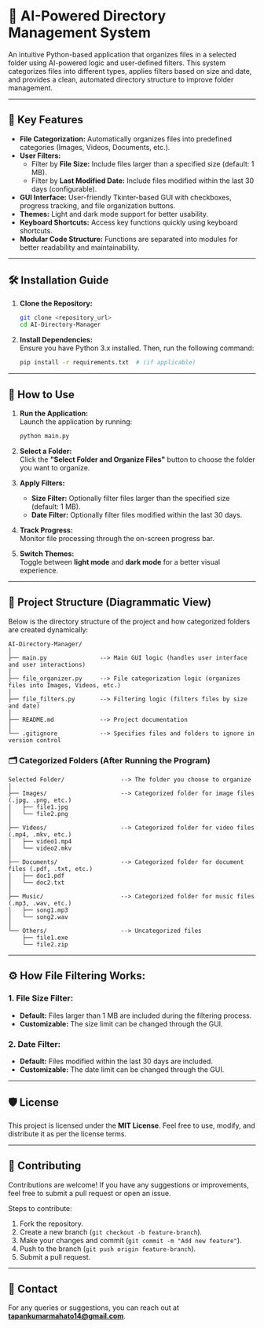 # 📂 AI-Powered Directory Management System

An intuitive Python-based application that organizes files in a selected folder using AI-powered logic and user-defined filters. This system categorizes files into different types, applies filters based on size and date, and provides a clean, automated directory structure to improve folder management.

---

## 🔑 Key Features
- **File Categorization:** Automatically organizes files into predefined categories (Images, Videos, Documents, etc.).
- **User Filters:**  
  - Filter by **File Size:** Include files larger than a specified size (default: 1 MB).  
  - Filter by **Last Modified Date:** Include files modified within the last 30 days (configurable).
- **GUI Interface:** User-friendly Tkinter-based GUI with checkboxes, progress tracking, and file organization buttons.
- **Themes:** Light and dark mode support for better usability.
- **Keyboard Shortcuts:** Access key functions quickly using keyboard shortcuts.
- **Modular Code Structure:** Functions are separated into modules for better readability and maintainability.

---

## 🛠 Installation Guide

1. **Clone the Repository:**
   ```bash
   git clone <repository_url>
   cd AI-Directory-Manager
   ```

2. **Install Dependencies:**  
   Ensure you have Python 3.x installed. Then, run the following command:
   ```bash
   pip install -r requirements.txt  # (if applicable)
   ```

---

## 🚀 How to Use

1. **Run the Application:**  
   Launch the application by running:
   ```bash
   python main.py
   ```

2. **Select a Folder:**  
   Click the **"Select Folder and Organize Files"** button to choose the folder you want to organize.

3. **Apply Filters:**  
   - **Size Filter:** Optionally filter files larger than the specified size (default: 1 MB).  
   - **Date Filter:** Optionally filter files modified within the last 30 days.

4. **Track Progress:**  
   Monitor file processing through the on-screen progress bar.

5. **Switch Themes:**  
   Toggle between **light mode** and **dark mode** for a better visual experience.

---

## 📂 Project Structure (Diagrammatic View)

Below is the directory structure of the project and how categorized folders are created dynamically:

```
AI-Directory-Manager/
│
├── main.py               --> Main GUI logic (handles user interface and user interactions)
│
├── file_organizer.py     --> File categorization logic (organizes files into Images, Videos, etc.)
│
├── file_filters.py       --> Filtering logic (filters files by size and date)
│
├── README.md             --> Project documentation
│
└── .gitignore            --> Specifies files and folders to ignore in version control
```

### 🗂 Categorized Folders (After Running the Program)
```
Selected Folder/                --> The folder you choose to organize
│
├── Images/                     --> Categorized folder for image files (.jpg, .png, etc.)
│   ├── file1.jpg
│   └── file2.png
│
├── Videos/                     --> Categorized folder for video files (.mp4, .mkv, etc.)
│   ├── video1.mp4
│   └── video2.mkv
│
├── Documents/                  --> Categorized folder for document files (.pdf, .txt, etc.)
│   ├── doc1.pdf
│   └── doc2.txt
│
├── Music/                      --> Categorized folder for music files (.mp3, .wav, etc.)
│   ├── song1.mp3
│   └── song2.wav
│
└── Others/                     --> Uncategorized files
    ├── file1.exe
    └── file2.zip
```

---

## ⚙️ How File Filtering Works:
### 1. **File Size Filter:**
   - **Default:** Files larger than 1 MB are included during the filtering process.
   - **Customizable:** The size limit can be changed through the GUI.

### 2. **Date Filter:**
   - **Default:** Files modified within the last 30 days are included.
   - **Customizable:** The date limit can be changed through the GUI.

---

## 🛡 License
This project is licensed under the **MIT License**. Feel free to use, modify, and distribute it as per the license terms.

---

## 🤝 Contributing
Contributions are welcome! If you have any suggestions or improvements, feel free to submit a pull request or open an issue.

Steps to contribute:
1. Fork the repository.
2. Create a new branch (`git checkout -b feature-branch`).
3. Make your changes and commit (`git commit -m "Add new feature"`).
4. Push to the branch (`git push origin feature-branch`).
5. Submit a pull request.

---

## 📧 Contact
For any queries or suggestions, you can reach out at **tapankumarmahato14@gmail.com**.
